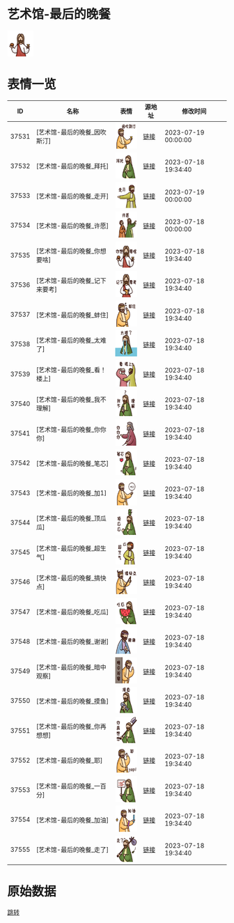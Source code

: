 # 艺术馆-最后的晚餐

<img src="./cover.png" height="60" alt="cover" />

# 表情一览

|ID|名称|表情|源地址|修改时间|
|----|----|----|----|----|
|37531|[艺术馆-最后的晚餐_因吹斯汀]|<img src="./pic/037531_%5B艺术馆-最后的晚餐_因吹斯汀%5D.png" height="60" alt="因吹斯汀"/>|[链接](https://i0.hdslb.com/bfs/garb/87ac85c95dc3763e5167a9eb8406fbd337570d84.png)|2023-07-19 00:00:00|
|37532|[艺术馆-最后的晚餐_拜托]|<img src="./pic/037532_%5B艺术馆-最后的晚餐_拜托%5D.png" height="60" alt="拜托"/>|[链接](https://i0.hdslb.com/bfs/garb/951a4c166484cfa65355ed24d1f3540ddf72353d.png)|2023-07-18 19:34:40|
|37533|[艺术馆-最后的晚餐_走开]|<img src="./pic/037533_%5B艺术馆-最后的晚餐_走开%5D.png" height="60" alt="走开"/>|[链接](https://i0.hdslb.com/bfs/garb/8be533d7594d48d3cbcb011d361196659ebca526.png)|2023-07-19 00:00:00|
|37534|[艺术馆-最后的晚餐_许愿]|<img src="./pic/037534_%5B艺术馆-最后的晚餐_许愿%5D.png" height="60" alt="许愿"/>|[链接](https://i0.hdslb.com/bfs/garb/a7b4df1c9116d461851bbf79295a34c817929840.png)|2023-07-18 00:00:00|
|37535|[艺术馆-最后的晚餐_你想要啥]|<img src="./pic/037535_%5B艺术馆-最后的晚餐_你想要啥%5D.png" height="60" alt="你想要啥"/>|[链接](https://i0.hdslb.com/bfs/garb/ec604e68fdcbb3ad9ce1b069587bca075c55fe20.png)|2023-07-18 19:34:40|
|37536|[艺术馆-最后的晚餐_记下来要考]|<img src="./pic/037536_%5B艺术馆-最后的晚餐_记下来要考%5D.png" height="60" alt="记下来要考"/>|[链接](https://i0.hdslb.com/bfs/garb/4c4d400311c0d5c7b99c52ee85863168acb5b04e.png)|2023-07-18 19:34:40|
|37537|[艺术馆-最后的晚餐_蚌住]|<img src="./pic/037537_%5B艺术馆-最后的晚餐_蚌住%5D.png" height="60" alt="蚌住"/>|[链接](https://i0.hdslb.com/bfs/garb/998f5f94167c2ad76f620a439dba5f0cf395a738.png)|2023-07-18 19:34:40|
|37538|[艺术馆-最后的晚餐_太难了]|<img src="./pic/037538_%5B艺术馆-最后的晚餐_太难了%5D.png" height="60" alt="太难了"/>|[链接](https://i0.hdslb.com/bfs/garb/dc083a173ecaf6951c0142dfd69c0b475b97eceb.png)|2023-07-18 19:34:40|
|37539|[艺术馆-最后的晚餐_看！楼上]|<img src="./pic/037539_%5B艺术馆-最后的晚餐_看！楼上%5D.png" height="60" alt="看！楼上"/>|[链接](https://i0.hdslb.com/bfs/garb/f9099109356a5432bca271eddb9da559f7d284c8.png)|2023-07-18 19:34:40|
|37540|[艺术馆-最后的晚餐_我不理解]|<img src="./pic/037540_%5B艺术馆-最后的晚餐_我不理解%5D.png" height="60" alt="我不理解"/>|[链接](https://i0.hdslb.com/bfs/garb/b62b82ae4698341c8a1630d08e1b47684cd57b0d.png)|2023-07-18 19:34:40|
|37541|[艺术馆-最后的晚餐_你你你]|<img src="./pic/037541_%5B艺术馆-最后的晚餐_你你你%5D.png" height="60" alt="你你你"/>|[链接](https://i0.hdslb.com/bfs/garb/f8959ca621c1808804255faad8a7d0f14bee0e2a.png)|2023-07-18 19:34:40|
|37542|[艺术馆-最后的晚餐_笔芯]|<img src="./pic/037542_%5B艺术馆-最后的晚餐_笔芯%5D.png" height="60" alt="笔芯"/>|[链接](https://i0.hdslb.com/bfs/garb/0852a1f7e543e2fdc237711f572e1b7a96d04307.png)|2023-07-18 19:34:40|
|37543|[艺术馆-最后的晚餐_加1]|<img src="./pic/037543_%5B艺术馆-最后的晚餐_加1%5D.png" height="60" alt="加1"/>|[链接](https://i0.hdslb.com/bfs/garb/fad458a86bb90bd959c748a5ba6cd61aefdcd206.png)|2023-07-18 19:34:40|
|37544|[艺术馆-最后的晚餐_顶瓜瓜]|<img src="./pic/037544_%5B艺术馆-最后的晚餐_顶瓜瓜%5D.png" height="60" alt="顶瓜瓜"/>|[链接](https://i0.hdslb.com/bfs/garb/69bf518c402fc24121749289b058199ae980a9a8.png)|2023-07-18 19:34:40|
|37545|[艺术馆-最后的晚餐_超生气]|<img src="./pic/037545_%5B艺术馆-最后的晚餐_超生气%5D.png" height="60" alt="超生气"/>|[链接](https://i0.hdslb.com/bfs/garb/96ff06f83a82116fb3950abb56bcc21f4c74b527.png)|2023-07-18 19:34:40|
|37546|[艺术馆-最后的晚餐_搞快点]|<img src="./pic/037546_%5B艺术馆-最后的晚餐_搞快点%5D.png" height="60" alt="搞快点"/>|[链接](https://i0.hdslb.com/bfs/garb/ca4d3eb2c16e0af2ce255ce425ee68c21aef5616.png)|2023-07-18 19:34:40|
|37547|[艺术馆-最后的晚餐_吃瓜]|<img src="./pic/037547_%5B艺术馆-最后的晚餐_吃瓜%5D.png" height="60" alt="吃瓜"/>|[链接](https://i0.hdslb.com/bfs/garb/256fc76eec7207da4832274e28f3300e11d3bcdd.png)|2023-07-18 19:34:40|
|37548|[艺术馆-最后的晚餐_谢谢]|<img src="./pic/037548_%5B艺术馆-最后的晚餐_谢谢%5D.png" height="60" alt="谢谢"/>|[链接](https://i0.hdslb.com/bfs/garb/0bdb2cd3ef9c18a50ebe6583da9ef3a708df6654.png)|2023-07-18 19:34:40|
|37549|[艺术馆-最后的晚餐_暗中观察]|<img src="./pic/037549_%5B艺术馆-最后的晚餐_暗中观察%5D.png" height="60" alt="暗中观察"/>|[链接](https://i0.hdslb.com/bfs/garb/d3411848988ffd108c8ca39c713a8ca399d3054e.png)|2023-07-18 19:34:40|
|37550|[艺术馆-最后的晚餐_摸鱼]|<img src="./pic/037550_%5B艺术馆-最后的晚餐_摸鱼%5D.png" height="60" alt="摸鱼"/>|[链接](https://i0.hdslb.com/bfs/garb/53a10f28f2910d9c2ef63f07c3aff8459aacdf1f.png)|2023-07-18 19:34:40|
|37551|[艺术馆-最后的晚餐_你再想想]|<img src="./pic/037551_%5B艺术馆-最后的晚餐_你再想想%5D.png" height="60" alt="你再想想"/>|[链接](https://i0.hdslb.com/bfs/garb/ca629510803cbd7bc57f34f677dff17aeac95393.png)|2023-07-18 19:34:40|
|37552|[艺术馆-最后的晚餐_耶]|<img src="./pic/037552_%5B艺术馆-最后的晚餐_耶%5D.png" height="60" alt="耶"/>|[链接](https://i0.hdslb.com/bfs/garb/4a7833185cc3917b2d0b3b565c52a90db6c8eb53.png)|2023-07-18 19:34:40|
|37553|[艺术馆-最后的晚餐_一百分]|<img src="./pic/037553_%5B艺术馆-最后的晚餐_一百分%5D.png" height="60" alt="一百分"/>|[链接](https://i0.hdslb.com/bfs/garb/125bdea18a328b002cfc11661e893836a458e524.png)|2023-07-18 19:34:40|
|37554|[艺术馆-最后的晚餐_加油]|<img src="./pic/037554_%5B艺术馆-最后的晚餐_加油%5D.png" height="60" alt="加油"/>|[链接](https://i0.hdslb.com/bfs/garb/7aea6b3bcd1f3818dd71fd6fe61a1cef68e25a51.png)|2023-07-18 19:34:40|
|37555|[艺术馆-最后的晚餐_走了]|<img src="./pic/037555_%5B艺术馆-最后的晚餐_走了%5D.png" height="60" alt="走了"/>|[链接](https://i0.hdslb.com/bfs/garb/c6f88fbc2fff2b819cbd237c97103b8f146a207d.png)|2023-07-18 19:34:40|

# 原始数据

[跳转](./raw.json)

